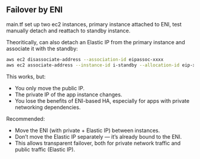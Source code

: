 ## Failover by ENI

main.tf set up two ec2 instances, primary instance attached to ENI, test manually detach and reattach to standby instance.

Theoritically, can also detach an Elastic IP from the primary instance and associate it with the standby:

```bash
aws ec2 disassociate-address --association-id eipassoc-xxxx
aws ec2 associate-address --instance-id i-standby --allocation-id eip-xxxx
```
This works, but:
- You only move the public IP.
- The private IP of the app instance changes.
- You lose the benefits of ENI-based HA, especially for apps with private networking dependencies.

Recommended: 

- Move the ENI (with private + Elastic IP) between instances.
- Don’t move the Elastic IP separately — it’s already bound to the ENI.
- This allows transparent failover, both for private network traffic and public traffic (Elastic IP).